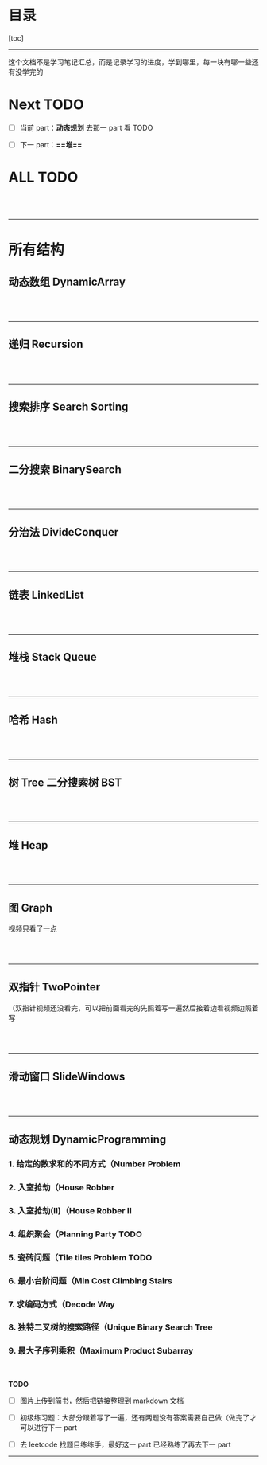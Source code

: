 # 目录

[toc]

---

这个文档不是学习笔记汇总，而是记录学习的进度，学到哪里，每一块有哪一些还有没学完的



# **Next TODO**

- [ ] 当前 part：**动态规划** 去那一 part 看 TODO
- [ ] 下一 part：**==堆==**



# ALL TODO






<br>
<br>

---


# 所有结构


## 动态数组 DynamicArray









<br>
<br>

---

## 递归 Recursion









<br>
<br>

---

## 搜索排序 Search Sorting














<br>
<br>


---

## 二分搜索 BinarySearch














<br>
<br>

---

## 分治法 DivideConquer


















<br>
<br>

---

## 链表 LinkedList



















<br>
<br>

---

## 堆栈 Stack Queue



















<br>
<br>

---

## 哈希 Hash



















<br>
<br>

---

## 树 Tree 二分搜索树 BST



















<br>
<br>

---

## 堆 Heap



















<br>
<br>

---

## 图 Graph

视频只看了一点

















<br>
<br>

---

## 双指针 TwoPointer


（双指针视频还没看完，可以把前面看完的先照着写一遍然后接着边看视频边照着写
















<br>
<br>

---

## 滑动窗口 SlideWindows



















<br>
<br>

---

## **动态规划 DynamicProgramming**

### 1. 给定的数求和的不同方式（Number Problem
### 2. 入室抢劫（House Robber
### 3. 入室抢劫(II)（House Robber II
### 4. 组织聚会（Planning Party **TODO**
### 5. 瓷砖问题（Tile tiles Problem **TODO**
### 6. 最小台阶问题（Min Cost Climbing Stairs
### 7. 求编码方式（Decode Way
### 8. 独特二叉树的搜索路径（Unique Binary Search Tree
### 9. 最大子序列乘积（Maximum Product Subarray

<br>

**TODO**

- [ ] 图片上传到简书，然后把链接整理到 markdown 文档
- [ ] 初级练习题：大部分跟着写了一遍，还有两题没有答案需要自己做（做完了才可以进行下一 part
- [ ] 去 leetcode 找题目练练手，最好这一 part 已经熟练了再去下一 part












---

<br>
<br>
